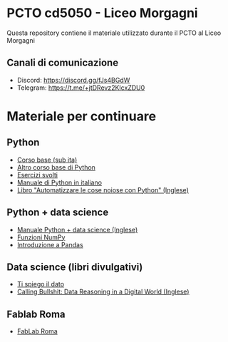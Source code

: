 # PCTO cd5050 - Liceo Morgagni

Questa repository contiene il materiale utilizzato durante il PCTO al Liceo Morgagni

## Canali di comunicazione
- Discord: https://discord.gg/fJs4BGdW
- Telegram: https://t.me/+jtDRevz2KIcxZDU0

# Materiale per continuare

## Python
- [Corso base (sub ita)](https://www.coursera.org/learn/python)
- [Altro corso base di Python](https://www.programmareinpython.it/video-corso-python-base/)
- [Esercizi svolti](https://www.programmareinpython.it/esercizi-python/)
- [Manuale di Python in italiano](https://github.com/AllenDowney/ThinkPythonItalian/blob/master/thinkpython_italian.pdf)
- [Libro "Automatizzare le cose noiose con Python" (Inglese)](https://automatetheboringstuff.com/)

## Python + data science
- [Manuale Python + data science (Inglese)](https://www.amazon.it/Introduzione-linformatica-science-Contenuto-digitale/dp/8891915920/ref=sr_1_1?__mk_it_IT=%C3%85M%C3%85%C5%BD%C3%95%C3%91&crid=238BH0OFP7CSW&keywords=deitel+python+italiano&qid=1644189095&s=digital-text&sprefix=deitel+python+italiano%2Cdigital-text%2C94&sr=1-1-catcorr)
- [Funzioni NumPy](https://numpy.org/doc/stable/reference/routines.math.html)
- [Introduzione a Pandas](https://www.html.it/pag/402840/pandas-series-dataframe/)

## Data science (libri divulgativi)
- [Ti spiego il dato](https://www.lafeltrinelli.it/ti-spiego-dato-libro-donata-columbro/e/9788885546264?gclid_EAIaIQobChMI3ozc-5rs9QIVls13Ch0r2QGVEAAYASAAEgItKPD_BwE&awaid=9507&gclid=EAIaIQobChMI3ozc-5rs9QIVls13Ch0r2QGVEAAYASAAEgItKPD_BwE)
- [Calling Bullshit: Data Reasoning in a Digital World (Inglese)](https://www.callingbullshit.org/)


## Fablab Roma
- [FabLab Roma](https://www.fablabroma.it/on/)